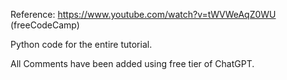 Reference: https://www.youtube.com/watch?v=tWVWeAqZ0WU (freeCodeCamp)

Python code for the entire tutorial.

All Comments have been added using free tier of ChatGPT.
